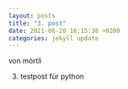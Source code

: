 ```yaml
---
layout: posts
title: "3. post"
date: 2021-06-20 16:15:38 +0200
categories: jekyll update
---
```



von mörtli


3. testpost für python
